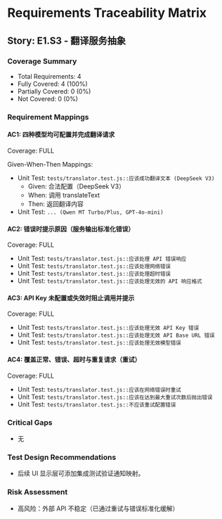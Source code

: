 # Requirements Traceability Matrix

## Story: E1.S3 - 翻译服务抽象

### Coverage Summary

- Total Requirements: 4
- Fully Covered: 4 (100%)
- Partially Covered: 0 (0%)
- Not Covered: 0 (0%)

### Requirement Mappings

#### AC1: 四种模型均可配置并完成翻译请求

Coverage: FULL

Given-When-Then Mappings:

- Unit Test: `tests/translator.test.js::应该成功翻译文本 (DeepSeek V3)`
  - Given: 合法配置（DeepSeek V3）
  - When: 调用 translateText
  - Then: 返回翻译内容
- Unit Test: `... (Qwen MT Turbo/Plus, GPT-4o-mini)`

#### AC2: 错误时提示原因（服务输出标准化错误）

Coverage: FULL

- Unit Test: `tests/translator.test.js::应该处理 API 错误响应`
- Unit Test: `tests/translator.test.js::应该处理网络错误`
- Unit Test: `tests/translator.test.js::应该处理超时错误`
- Unit Test: `tests/translator.test.js::应该处理无效的 API 响应格式`

#### AC3: API Key 未配置或失效时阻止调用并提示

Coverage: FULL

- Unit Test: `tests/translator.test.js::应该处理无效 API Key 错误`
- Unit Test: `tests/translator.test.js::应该处理无效 API Base URL 错误`
- Unit Test: `tests/translator.test.js::应该处理无效模型错误`

#### AC4: 覆盖正常、错误、超时与重复请求（重试）

Coverage: FULL

- Unit Test: `tests/translator.test.js::应该在网络错误时重试`
- Unit Test: `tests/translator.test.js::应该在达到最大重试次数后抛出错误`
- Unit Test: `tests/translator.test.js::不应该重试配置错误`

### Critical Gaps

- 无

### Test Design Recommendations

- 后续 UI 显示层可添加集成测试验证通知映射。

### Risk Assessment

- 高风险：外部 API 不稳定（已通过重试与错误标准化缓解）
